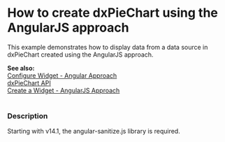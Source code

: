 # How to create dxPieChart using the AngularJS approach


<p>This example demonstrates how to display data from a data source in dxPieChart created using the AngularJS approach.</p>
<p><strong>See also:</strong><br /><a href="http://js.devexpress.com/Documentation/Tutorial/UI_Widgets/Configure_Widget_-_Angular_Approach?version=14_1#Modify_Option_Value_at_Runtime">Configure Widget - Angular Approach</a> <br /> <a href="http://chartjs.devexpress.com/Documentation/ApiReference/dxPieChart"><u>dxPieChart API</u></a><u><br /> </u><a href="http://js.devexpress.com/Documentation/Howto/UI_Widgets/AngularJS_Approach?version=14_1"><u>Create a Widget - AngularJS Approach<br /><br /></u></a></p>


<h3>Description</h3>

Starting with v14.1, the&nbsp;angular-sanitize.js library is required.

<br/>


